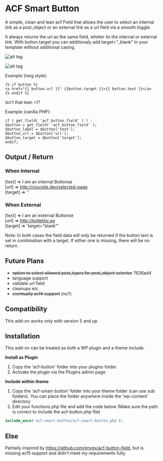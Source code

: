 # ACF Smart Button

A simple, clean and lean acf Field that allows the user to select an internal link as a post_object or an external link as a url field via a smooth toggle.

It always returns the url as the same field, wheter its the internal or external link. With button.target you can additionaly add target="_blank" in your template without additional casing.  

![alt tag](https://cloud.githubusercontent.com/assets/2161918/11077731/e4106c2e-8801-11e5-8c71-ef265a428a3c.png)

![alt tag](https://cloud.githubusercontent.com/assets/2161918/11077733/e5643a06-8801-11e5-93f2-b99aba00e971.png)

Example (twig style):  

```
{% if button %}   
<a href="{{ button.url }}" {{button.target }}>{{ button.text }}</a>   
{% endif %}
```
  
Isn't that lean =)?

Example (vanilla PHP):  

```
if ( get_field( 'acf_button_field' ) ) : 
$button = get_field( 'acf_button_field' );
$button_label = $button['text'];
$button_url = $button['url'];
$button_target = $button['target'];
endif;
```

## Output / Return

### When Internal
[text] => I am an internal Buttonse   
[url] => http://yoursite.dev/selected-page  
[target] => ''

### When External
[text] => I am an external Buttonse  
[url] => http://kollektiv.ag  
[target] => 'target="blank"'

Note: In both cases the field data will only be returned if the button text is set in combination with a target. If either one is missing, there will be no return.

## Future Plans
- ~~option to select allowed post_types for post_object selector~~ 7626ad4
- language support
- validate url field
- cleanups etc.
- ~~eventually acf4 support~~ (no?)

## Compatibility

This add-on works only with version 5 and up.

## Installation

This add-on can be treated as both a WP plugin and a theme include.

**Install as Plugin**

1. Copy the 'acf-button' folder into your plugins folder
2. Activate the plugin via the Plugins admin page

**Include within theme**

1.	Copy the 'acf-smart-button' folder into your theme folder (can use sub folders). You can place the folder anywhere inside the 'wp-content' directory
2.	Edit your functions.php file and add the code below (Make sure the path is correct to include the acf-button.php file)

```php
include_once('acf-smart-button/acf-smart-button.php');
```

## Else

Partially inspired by https://github.com/envex/acf-button-field, but is missing acf5 support and didn't meet my requirements fully.